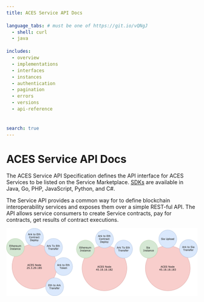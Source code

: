 ```yaml
---
title: ACES Service API Docs

language_tabs: # must be one of https://git.io/vQNgJ
  - shell: curl
  - java

includes:
  - overview
  - implementations
  - interfaces
  - instances
  - authentication
  - pagination
  - errors
  - versions
  - api-reference
  

search: true
---
```


# ACES Service API Docs

The ACES Service API Specification defines the API interface for ACES Services to
be listed on the Service Marketplace. 
[SDKs](https://github.com/ark-aces/aces-service-api#sdks)
are available in Java, Go, PHP, JavaScript, Python, and C#.

The Service API provides a common way for to define blockchain interoperability services
and exposes them over a simple REST-ful API. The API allows service consumers to 
create Service contracts, pay for contracts, get results of contract executions.

<img src="images/figures/service-nodes.png" alt="Service Nodes Figure" />

